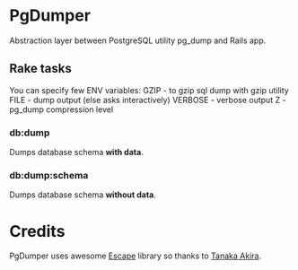 # PgDumper

Abstraction layer between PostgreSQL utility pg_dump and Rails app.

## Rake tasks
You can specify few ENV variables:
GZIP - to gzip sql dump with gzip utility
FILE - dump output (else asks interactively)
VERBOSE - verbose output
Z - pg_dump compression level

### db:dump
Dumps database schema **with data**.

### db:dump:schema
Dumps database schema **without data**.

# Credits
PgDumper uses awesome [Escape](https://github.com/akr/escape) library so thanks to [Tanaka Akira](https://github.com/akr).

